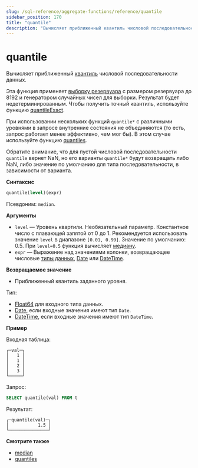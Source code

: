 ```yaml
---
slug: /sql-reference/aggregate-functions/reference/quantile
sidebar_position: 170
title: "quantile"
description: "Вычисляет приближенный квантиль числовой последовательности данных."
---
```



# quantile

Вычисляет приближенный [квантиль](https://en.wikipedia.org/wiki/Quantile) числовой последовательности данных.

Эта функция применяет [выборку резервуара](https://en.wikipedia.org/wiki/Reservoir_sampling) с размером резервуара до 8192 и генератором случайных чисел для выборки. Результат будет недетерминированным. Чтобы получить точный квантиль, используйте функцию [quantileExact](/sql-reference/aggregate-functions/reference/quantileexact#quantileexact).

При использовании нескольких функций `quantile*` с различными уровнями в запросе внутренние состояния не объединяются (то есть, запрос работает менее эффективно, чем мог бы). В этом случае используйте функцию [quantiles](../../../sql-reference/aggregate-functions/reference/quantiles.md#quantiles).

Обратите внимание, что для пустой числовой последовательности `quantile` вернет NaN, но его варианты `quantile*` будут возвращать либо NaN, либо значение по умолчанию для типа последовательности, в зависимости от варианта.

**Синтаксис**

``` sql
quantile(level)(expr)
```

Псевдоним: `median`.

**Аргументы**

- `level` — Уровень квартили. Необязательный параметр. Константное число с плавающей запятой от 0 до 1. Рекомендуется использовать значение `level` в диапазоне `[0.01, 0.99]`. Значение по умолчанию: 0.5. При `level=0.5` функция вычисляет [медиану](https://en.wikipedia.org/wiki/Median).
- `expr` — Выражение над значениями колонки, возвращающее числовые [типы данных](/sql-reference/data-types), [Date](/sql-reference/data-types/date) или [DateTime](/sql-reference/data-types/datetime).

**Возвращаемое значение**

- Приближенный квантиль заданного уровня.

Тип:

- [Float64](/sql-reference/data-types/float) для входного типа данных.
- [Date](/sql-reference/data-types/date), если входные значения имеют тип `Date`.
- [DateTime](/sql-reference/data-types/datetime), если входные значения имеют тип `DateTime`.

**Пример**

Входная таблица:

``` text
┌─val─┐
│   1 │
│   1 │
│   2 │
│   3 │
└─────┘
```

Запрос:

``` sql
SELECT quantile(val) FROM t
```

Результат:

``` text
┌─quantile(val)─┐
│           1.5 │
└───────────────┘
```

**Смотрите также**

- [median](/sql-reference/aggregate-functions/reference/median)
- [quantiles](/sql-reference/aggregate-functions/reference/quantiles#quantiles)
